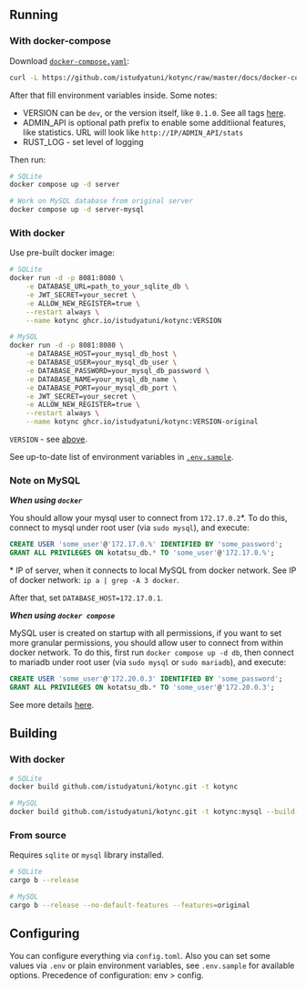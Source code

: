## Running

### With docker-compose

Download [`docker-compose.yaml`](https://github.com/istudyatuni/kotync/blob/master/docs/docker-compose.yml):

```sh
curl -L https://github.com/istudyatuni/kotync/raw/master/docs/docker-compose.yml -o docker-compose.yml
```

After that fill environment variables inside. Some notes:

- VERSION can be `dev`, or the version itself, like `0.1.0`. See all tags [here](https://github.com/istudyatuni/kotync/pkgs/container/kotync).
- ADMIN_API is optional path prefix to enable some additiional features, like statistics. URL will look like `http://IP/ADMIN_API/stats`
- RUST_LOG - set level of logging

Then run:

```sh
# SQLite
docker compose up -d server

# Work on MySQL database from original server
docker compose up -d server-mysql
```

### With docker

Use pre-built docker image:

```sh
# SQLite
docker run -d -p 8081:8080 \
    -e DATABASE_URL=path_to_your_sqlite_db \
    -e JWT_SECRET=your_secret \
    -e ALLOW_NEW_REGISTER=true \
    --restart always \
    --name kotync ghcr.io/istudyatuni/kotync:VERSION

# MySQL
docker run -d -p 8081:8080 \
    -e DATABASE_HOST=your_mysql_db_host \
    -e DATABASE_USER=your_mysql_db_user \
    -e DATABASE_PASSWORD=your_mysql_db_password \
    -e DATABASE_NAME=your_mysql_db_name \
    -e DATABASE_PORT=your_mysql_db_port \
    -e JWT_SECRET=your_secret \
    -e ALLOW_NEW_REGISTER=true \
    --restart always \
    --name kotync ghcr.io/istudyatuni/kotync:VERSION-original
```

`VERSION` - see [above](#with-docker-compose).

See up-to-date list of environment variables in [`.env.sample`](./.env.sample).

### Note on MySQL

***When using `docker`***

You should allow your mysql user to connect from `172.17.0.2`\*. To do this, connect to mysql under root user (via `sudo mysql`), and execute:

```sql
CREATE USER 'some_user'@'172.17.0.%' IDENTIFIED BY 'some_password';
GRANT ALL PRIVILEGES ON kotatsu_db.* TO 'some_user'@'172.17.0.%';
```

\* IP of server, when it connects to local MySQL from docker network. See IP of docker network: `ip a | grep -A 3 docker`.

After that, set `DATABASE_HOST=172.17.0.1`.

***When using `docker compose`***

MySQL user is created on startup with all permissions, if you want to set more granular permissions, you should allow user to connect from within docker network. To do this, first run `docker compose up -d db`, then connect to mariadb under root user (via `sudo mysql` or `sudo mariadb`), and execute:

```sql
CREATE USER 'some_user'@'172.20.0.3' IDENTIFIED BY 'some_password';
GRANT ALL PRIVILEGES ON kotatsu_db.* TO 'some_user'@'172.20.0.3';
```

See more details [here](https://stackoverflow.com/a/44544841).

## Building

### With docker

```sh
# SQLite
docker build github.com/istudyatuni/kotync.git -t kotync

# MySQL
docker build github.com/istudyatuni/kotync.git -t kotync:mysql --build-arg kind=original
```

### From source

Requires `sqlite` or `mysql` library installed.

```sh
# SQLite
cargo b --release

# MySQL
cargo b --release --no-default-features --features=original
```

<!-- #### Cross-compile

You need [cross](https://github.com/cross-rs/cross?tab=readme-ov-file#installation) installed.

```sh
# SQLite
cross b --release --target=x86_64-unknown-linux-musl

# MySQL
cargo b --release --no-default-features --features=original --target=x86_64-unknown-linux-musl
``` -->

## Configuring

You can configure everything via `config.toml`. Also you can set some values via `.env` or plain environment variables, see `.env.sample` for available options. Precedence of configuration: env > config.

<!-- ## Running

### Single binary (systemd)

After building from source, -->

<!-- You need to [build with `cross`](#with-cross) -->
